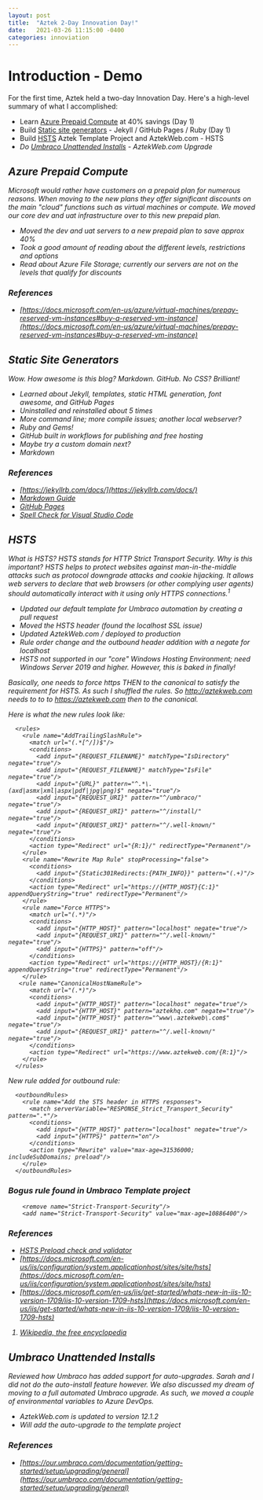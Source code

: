```yaml
---
layout: post
title:  "Aztek 2-Day Innovation Day!"
date:   2021-03-26 11:15:00 -0400
categories: innoviation
---
```

# Introduction - Demo
For the first time, Aztek held a two-day Innovation Day. Here's a high-level summary of what I accomplished:
- <i class="icon-book"></i>Learn<i class="icon-check"></i> [Azure Prepaid Compute](#azure-prepaid-compute) at 40% savings (Day 1)
- <i class="icon-hand-right"></i>Build<i class="icon-check"></i> [Static site generators](#static-site-generators) - Jekyll / GitHub Pages / Ruby (Day 1)
- <i class="icon-hand-right"></i>Build<i class="icon-check"></i> [HSTS](#hsts) Aztek Template Project and AztekWeb.com - HSTS
- <i class="icon-smile">Do<i class="icon-check"></i> [Umbraco Unattended Installs](#umbraco-unattended-installs) - AztekWeb.com Upgrade

## Azure Prepaid Compute
Microsoft would rather have customers on a prepaid plan for numerous reasons. When moving to the new plans they offer significant discounts on the main "cloud" functions such as virtual machines or compute. We moved our core dev and uat infrastructure over to this new prepaid plan.
* Moved the dev and uat servers to a new prepaid plan to save approx 40%
* Took a good amount of reading about the different levels, restrictions and options
* Read about Azure File Storage; currently our servers are not on the levels that qualify for discounts

### References
* [https://docs.microsoft.com/en-us/azure/virtual-machines/prepay-reserved-vm-instances#buy-a-reserved-vm-instance](https://docs.microsoft.com/en-us/azure/virtual-machines/prepay-reserved-vm-instances#buy-a-reserved-vm-instance)

## Static Site Generators
Wow. How awesome is this blog? Markdown. GitHub. No CSS? Brilliant!
* Learned about Jekyll, templates, static HTML generation, font awesome, and GitHub Pages
* Uninstalled and reinstalled about 5 times
* More command line; more compile issues; another local webserver?
* Ruby and Gems! 
* GitHub built in workflows for publishing and free hosting
* Maybe try a custom domain next?
* <span class="icon-heart"></span> Markdown

### References
* [https://jekyllrb.com/docs/](https://jekyllrb.com/docs/)
* [Markdown Guide](https://www.markdownguide.org/basic-syntax/)
* [GitHub Pages](https://pages.github.com/)
* [Spell Check for Visual Studio Code](https://marketplace.visualstudio.com/items?itemName=streetsidesoftware.code-spell-checker)

## HSTS
What is HSTS? HSTS stands for HTTP Strict Transport Security. Why is this important? HSTS helps to protect websites against man-in-the-middle attacks such as protocol downgrade attacks and cookie hijacking. It allows web servers to declare that web browsers (or other complying user agents) should automatically interact with it using only HTTPS connections.<sup>1</sup>

* Updated our default template for Umbraco automation by creating a pull request
* Moved the HSTS header (found the localhost SSL issue)
* Updated AztekWeb.com / deployed to production
* Rule order change and the outbound header addition with a negate for localhost
* HSTS not supported in our "core" Windows Hosting Environment; need Windows Server 2019 and higher. However, this is baked in finally! 

Basically, one needs to force https THEN to the canonical to satisfy the requirement for HSTS. As such I shuffled the rules. So http://aztekweb.com needs to to to https://aztekweb.com then to the canonical. 

Here is what the new rules look like:

      <rules>
        <rule name="AddTrailingSlashRule">
          <match url="(.*[^/])$"/>
          <conditions>
            <add input="{REQUEST_FILENAME}" matchType="IsDirectory" negate="true"/>
            <add input="{REQUEST_FILENAME}" matchType="IsFile" negate="true"/>
            <add input="{URL}" pattern="^.*\.(axd|asmx|xml|aspx|pdf|jpg|png)$" negate="true"/>
            <add input="{REQUEST_URI}" pattern="^/umbraco/" negate="true"/>
            <add input="{REQUEST_URI}" pattern="^/install/" negate="true"/>
            <add input="{REQUEST_URI}" pattern="^/.well-known/" negate="true"/>
          </conditions>
          <action type="Redirect" url="{R:1}/" redirectType="Permanent"/>
        </rule>
        <rule name="Rewrite Map Rule" stopProcessing="false">
          <conditions>
            <add input="{Static301Redirects:{PATH_INFO}}" pattern="(.+)"/>
          </conditions>
          <action type="Redirect" url="https://{HTTP_HOST}{C:1}" appendQueryString="true" redirectType="Permanent"/>
        </rule>
        <rule name="Force HTTPS">
          <match url="(.*)"/>
          <conditions>
            <add input="{HTTP_HOST}" pattern="localhost" negate="true"/>
            <add input="{REQUEST_URI}" pattern="^/.well-known/" negate="true"/>
            <add input="{HTTPS}" pattern="off"/>
          </conditions>
          <action type="Redirect" url="https://{HTTP_HOST}/{R:1}" appendQueryString="true" redirectType="Permanent"/>
        </rule>
       <rule name="CanonicalHostNameRule">
          <match url="(.*)"/>
          <conditions>
            <add input="{HTTP_HOST}" pattern="localhost" negate="true"/>
            <add input="{HTTP_HOST}" pattern="aztekhq.com" negate="true"/>
            <add input="{HTTP_HOST}" pattern="^www\.aztekweb\.com$" negate="true"/>
            <add input="{REQUEST_URI}" pattern="^/.well-known/" negate="true"/>
          </conditions>
          <action type="Redirect" url="https://www.aztekweb.com/{R:1}"/>
        </rule>
      </rules>

New rule added for outbound rule:

      <outboundRules>
        <rule name="Add the STS header in HTTPS responses">
          <match serverVariable="RESPONSE_Strict_Transport_Security" pattern=".*"/>
          <conditions>
            <add input="{HTTP_HOST}" pattern="localhost" negate="true"/>
            <add input="{HTTPS}" pattern="on"/>
          </conditions>
          <action type="Rewrite" value="max-age=31536000; includeSubDomains; preload"/>
        </rule>
      </outboundRules>


### Bogus rule found in Umbraco Template project

        <remove name="Strict-Transport-Security"/>
        <add name="Strict-Transport-Security" value="max-age=10886400"/>

### References 
* [HSTS Preload check and validator](https://hstspreload.org/)
* [https://docs.microsoft.com/en-us/iis/configuration/system.applicationhost/sites/site/hsts](https://docs.microsoft.com/en-us/iis/configuration/system.applicationhost/sites/site/hsts)
* [https://docs.microsoft.com/en-us/iis/get-started/whats-new-in-iis-10-version-1709/iis-10-version-1709-hsts](https://docs.microsoft.com/en-us/iis/get-started/whats-new-in-iis-10-version-1709/iis-10-version-1709-hsts)

1. [Wikipedia, the free encyclopedia](https://en.wikipedia.org/wiki/HTTP_Strict_Transport_Security)

## Umbraco Unattended Installs
Reviewed how Umbraco has added support for auto-upgrades. Sarah and I did not do the auto-install feature however. We also discussed my dream of moving to a full automated Umbraco upgrade. As such, we moved a couple of environmental variables to Azure DevOps.

* AztekWeb.com is updated to version 12.1.2
* Will add the auto-upgrade to the template project

### References 
* [https://our.umbraco.com/documentation/getting-started/setup/upgrading/general](https://our.umbraco.com/documentation/getting-started/setup/upgrading/general)
